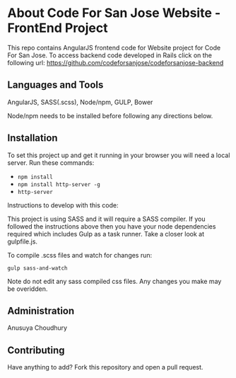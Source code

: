 # About Code For San Jose Website - FrontEnd Project

This repo contains AngularJS frontend code for Website project for Code For San Jose. To access backend code developed in Rails click on the following url: 
https://github.com/codeforsanjose/codeforsanjose-backend


## Languages and Tools 

AngularJS, SASS(.scss), Node/npm, GULP, Bower

Node/npm needs to be installed before following any directions below.

## Installation

To set this project up and get it running in your browser you will need a local server. Run these commands:

* `npm install`
* `npm install http-server -g`
* `http-server` 


Instructions to develop with this code:

This project is using SASS and it will require a SASS compiler. If you followed the instructions above then you have your node dependencies required which includes Gulp as a task runner. Take a closer look at gulpfile.js.

To compile .scss files and watch for changes run:

`gulp sass-and-watch`

Note do not edit any sass compiled css files. Any changes you make may be overidden. 

## Administration

Anusuya Choudhury

## Contributing

Have anything to add? Fork this repository and open a pull request.



